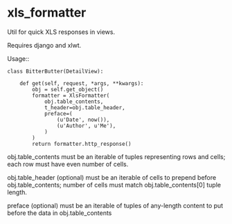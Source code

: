 xls_formatter
=============

Util for quick XLS responses in views.

Requires django and xlwt.

Usage::


    class BitterButter(DetailView):

        def get(self, request, *args, **kwargs):
            obj = self.get_object()
            formatter = XlsFormatter(
                obj.table_contents,
                t_header=obj.table_header,
                preface=(
                    (u'Date', now()),
                    (u'Author', u'Me'),
                )
            )
            return formatter.http_response()


obj.table_contents must be an iterable of tuples representing rows and cells;
each row must have even number of cells.

obj.table_header (optional) must be an iterable of cells to prepend before obj.table_contents;
number of cells must match obj.table_contents[0] tuple length.

preface (optional) must be an iterable of tuples of any-length content to put before the data in obj.table_contents